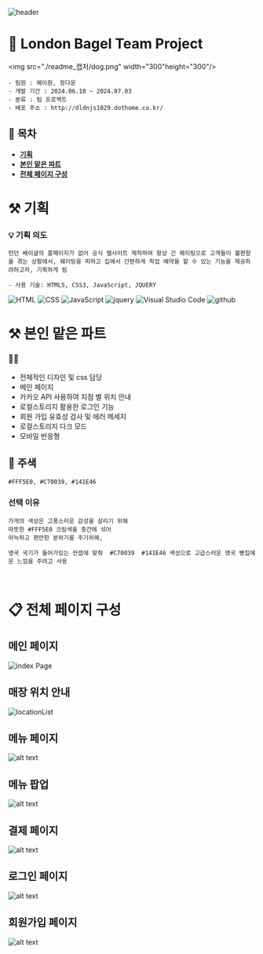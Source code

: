 ![header](https://capsule-render.vercel.app/api?type=waving&color=gradient&height=250&text=🥯London%20Bagle%20Museum&fontAlign=50)

# 🥯 London Bagel Team Project  

<img src="./readme_캡처/dog.png" width="300"height="300"/>

    - 팀원 : 예이원, 정다운 
    - 개발 기간 : 2024.06.10 ~ 2024.07.03
    - 분류 : 팀 프로젝트
    - 배포 주소 : http://dldnjs1029.dothome.co.kr/


## 📌 목차
<b>

- [기획](#⚒️-기획)
- [본인 맡은 파트](#⚒️-본인-맡은-파트)
- [전체 페이지 구성](#📋-전체-페이지-구성)
  
</b>

# ⚒️ 기획   

### 💡 기획 의도 
    런던 베이글의 홈페이지가 없어 공식 웹사이트 제작하여 항상 긴 웨이팅으로 고객들이 불편함을 겪는 상황에서, 웨이팅을 피하고 집에서 간편하게 픽업 예약을 할 수 있는 기능을 제공하려하고자, 기획하게 됨

    - 사용 기술: HTML5, CSS3, JavaScript, JQUERY

![HTML](https://img.shields.io/badge/HTML-ef6262?style=for-the-badge&logo=html5&logoColor=white) ![CSS](https://img.shields.io/badge/CSS-2B2A4C?&style=for-the-badge&logo=css3&logoColor=white) ![JavaScript](https://img.shields.io/badge/JavaScript-F7DF1E?style=for-the-badge&logo=JavaScript&logoColor=white) ![jquery](https://img.shields.io/badge/jquery-0769AD?style=for-the-badge&&logo=jquery&logoColor=white)
![Visual Studio Code](https://img.shields.io/badge/Visual_Studio_Code-0078D4?style=for-the-badge&logo=visual%20studio%20code&logoColor=white) ![github](https://img.shields.io/badge/GitHub-100000?style=for-the-badge&logo=github&logoColor=white)

# ⚒️ 본인 맡은 파트
    
### 🙌🏻
- 전체적인 디자인 및 css 담당 
- 메인 페이지 
- 카카오 API 사용하여 지점 별 위치 안내
- 로컬스토리지 활용한 로그인 기능 
- 회원 가입 유효성 검사 및 에러 메세지 
- 로컬스토리지 다크 모드
- 모바일 반응형


## 🎨 주색
    #FFF5E0, #C70039, #141E46

### 선택 이유 

    가게의 색상은 고풍스러운 감성을 살리기 위해
    따뜻한 #FFF5E0 크림색을 중간에 섞어
    아늑하고 편안한 분위기를 주기위해, 

    영국 국기가 들어가있는 컨셉에 맞춰  #C70039  #141E46 색상으로 고급스러운 영국 빵집에 온 느낌을 주려고 사용

<br>



# 📋 전체 페이지 구성 

## 메인 페이지

![index Page](readme_캡처/mainpage.png)

## 매장 위치 안내 

![locationList](readme_캡처/locationList.png)

## 메뉴 페이지

![alt text](readme_캡처/menuPage.png)

## 메뉴 팝업 
![alt text](readme_캡처/menupopup.png)

## 결제 페이지
![alt text](readme_캡처/payment.png)

## 로그인 페이지 
![alt text](readme_캡처/login.png)

## 회원가입 페이지 
![alt text](readme_캡처/signup.png)


